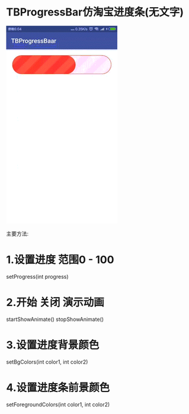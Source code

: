 # TBProgressBar仿淘宝进度条(无文字)


![demo](demo.gif)

主要方法:
# 1.设置进度 范围0 - 100
setProgress(int progress)
# 2.开始 关闭 演示动画
startShowAnimate()  stopShowAnimate()     
# 3.设置进度背景颜色
setBgColors(int color1, int color2)
# 4.设置进度条前景颜色
setForegroundColors(int color1, int color2)
